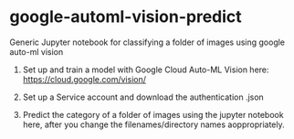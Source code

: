 # google-automl-vision-predict
Generic Jupyter notebook for classifying a folder of images using google auto-ml vision


1. Set up and train a model with Google Cloud Auto-ML Vision here:
https://cloud.google.com/vision/

2. Set up a Service account and download the authentication .json

3. Predict the category of a folder of images using the jupyter notebook here, after you change the filenames/directory names aoppropriately.
